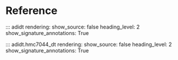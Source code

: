 # Reference

::: adidt
    rendering:
      show_source: false
      heading_level: 2
      show_signature_annotations: True

::: adidt.hmc7044_dt
    rendering:
      show_source: false
      heading_level: 2
      show_signature_annotations: True
